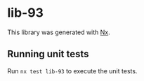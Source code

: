# lib-93

This library was generated with [Nx](https://nx.dev).

## Running unit tests

Run `nx test lib-93` to execute the unit tests.
